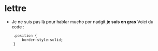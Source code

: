 # lettre

- Je ne suis pas là pour hablar mucho por nadgit
**je suis en gras**
Voici du code : 
```
    .position {
        border-style:solid;
    }
```
